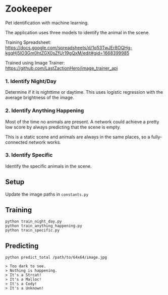 # Zookeeper
Pet identification with machine learning.

The application uses three models to identify the animal in the scene.

Training Spreadsheet:
https://docs.google.com/spreadsheets/d/1q53TwJEr8OQHg-kgqHj5lO3Gm0htZGX0sZfUr19gQxM/edit#gid=1668399985

Trained using Image Trainer:
https://github.com/LastZactionHero/image_trainer_api

### 1. Identify Night/Day
Determine if it is nighttime or daytime. This uses logistic regression with the average brightness of the image.

### 2. Identify Anything Happening
Most of the time no animals are present. A network could achieve a pretty low score by always predicting that the scene is empty.

This is a static scene and animals are always in the same places, so a fully-connected network works.

### 3. Identify Specific
Identify the specific animals in the scene.

## Setup
Update the image paths in ```constants.py```

## Training

```
python train_night_day.py
python train_anything_happening.py
python train_specific.py
```

## Predicting

```
python predict_total /path/to/64x64/image.jpg
```

```
> Too dark to see.
> Nothing is happening.
> It's a Strcat!
> It's a Malloc!
> It's a Cody!
> It's a Unknown!
```
